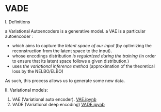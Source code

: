 # VADE
I. Definitions

  a Variational Autoencoders is a generative model. 
  a VAE is a particular autoencoder :
  - which  aims to capture the *latent space of our input* (by optimizing the reconstruction from the latent space to the input).
  - whose encodings distribution *is regularized during the training* (in order to ensure that its latent space follows a given distribution.)
  - uses *the variational inference method* (approximation of the theoretical loss by the NELBO/ELBO)

  As such, this process allows us to generate some new data. 

II. Variational models:
 1. VAE (Variational auto encoder).   [VAE.ipynb](./notebooks/VAE.ipynb)
 2. VADE (Variational deep encoding)  [VADE.ipynb](./notebooks/VADE.ipynb)
